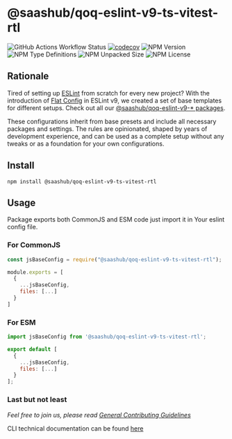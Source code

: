 # @saashub/qoq-eslint-v9-ts-vitest-rtl

![GitHub Actions Workflow Status](https://img.shields.io/github/actions/workflow/status/saashub-it/qoq/main.yml) [![codecov](https://codecov.io/gh/saashub-it/qoq/graph/badge.svg?flag=eslint-v9-ts-vitest-rtl&token=PQ1XAQQ257)](https://codecov.io/gh/saashub-it/qoq/flags/eslint-v9-ts-vitest-rtl) ![NPM Version](https://img.shields.io/npm/v/%40saashub%2Fqoq-eslint-v9-ts-vitest-rtl)
![NPM Type Definitions](https://img.shields.io/npm/types/%40saashub%2Fqoq-eslint-v9-ts-vitest-rtl) ![NPM Unpacked Size](https://img.shields.io/npm/unpacked-size/%40saashub%2Fqoq-eslint-v9-ts-vitest-rtl) ![NPM License](https://img.shields.io/npm/l/%40saashub%2Fqoq-eslint-v9-ts-vitest-rtl)

## Rationale

Tired of setting up [ESLint](https://www.npmjs.com/package/eslint) from scratch for every new project? With the introduction of [Flat Config](https://eslint.org/docs/latest/use/configure/configuration-files) in ESLint v9, we created a set of base templates for different setups. Check out all our [@saashub/qoq-eslint-v9-* packages](https://www.npmjs.com/search?q=%40saashub%2Fqoq-eslint-v9-).

These configurations inherit from base presets and include all necessary packages and settings. The rules are opinionated, shaped by years of development experience, and can be used as a complete setup without any tweaks or as a foundation for your own configurations.


## Install

    npm install @saashub/qoq-eslint-v9-ts-vitest-rtl

## Usage

Package exports both CommonJS and ESM code just import it in Your eslint config file.

### For CommonJS

```js
const jsBaseConfig = require("@saashub/qoq-eslint-v9-ts-vitest-rtl");

module.exports = [
  {
    ...jsBaseConfig,
    files: [...]
  }
]
```

### For ESM

```js
import jsBaseConfig from '@saashub/qoq-eslint-v9-ts-vitest-rtl';

export default [
  {
    ...jsBaseConfig,
    files: [...]
  }
];
```

### Last but not least

_Feel free to join us, please read [General Contributing Guidelines](https://github.com/saashub-it/qoq/blob/master/.github/CONTRIBUTING.md)_

CLI technical documentation can be found [here](../eslint-v9/PROJECT.md)
